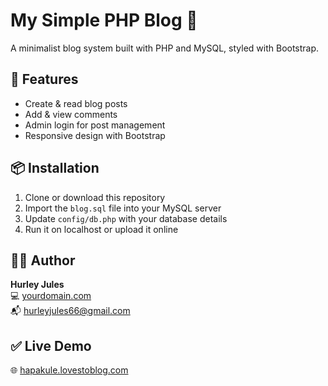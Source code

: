 # My Simple PHP Blog 📝

A minimalist blog system built with PHP and MySQL, styled with Bootstrap.

## 🔧 Features
- Create & read blog posts
- Add & view comments
- Admin login for post management
- Responsive design with Bootstrap

## 📦 Installation
1. Clone or download this repository
2. Import the `blog.sql` file into your MySQL server
3. Update `config/db.php` with your database details
4. Run it on localhost or upload it online

## 👨‍💻 Author
**Hurley Jules**  
💻 [yourdomain.com](https://yourdomain.com)  
📬 hurleyjules66@gmail.com

## ✅ Live Demo
🌐 [hapakule.lovestoblog.com](https://hapakule.lovestoblog.com)
